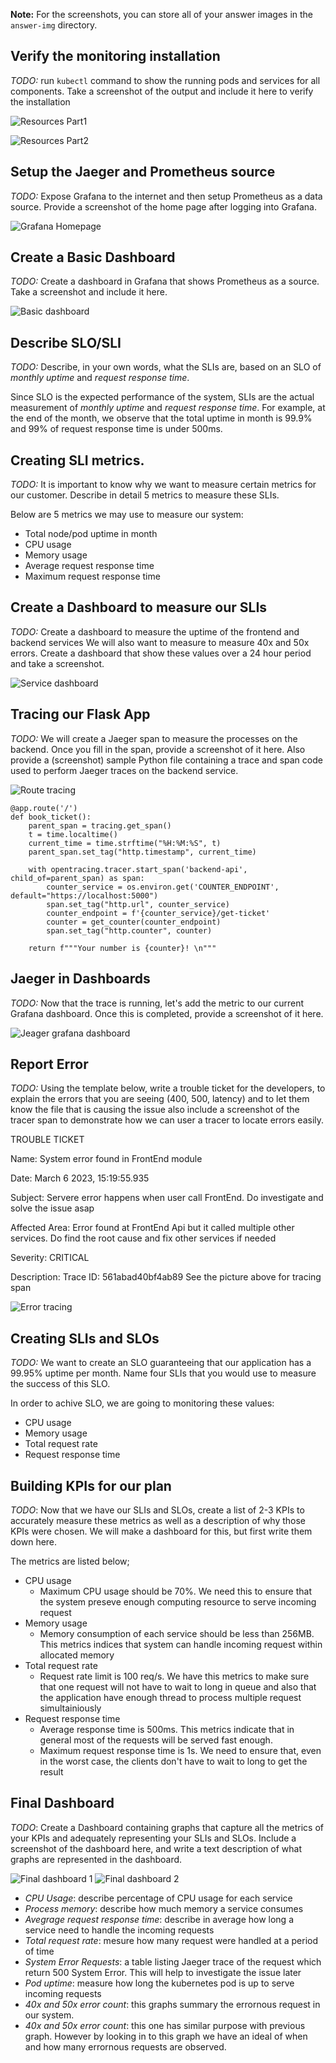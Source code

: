 **Note:** For the screenshots, you can store all of your answer images in the `answer-img` directory.

## Verify the monitoring installation

*TODO:* run `kubectl` command to show the running pods and services for all components. Take a screenshot of the output and include it here to verify the installation

![Resources Part1](answer-img/TODO1_resource_1.png?raw=true "Resources Part1")

![Resources Part2](answer-img/TODO1_resource_2.png?raw=true "Resources Part2")

## Setup the Jaeger and Prometheus source
*TODO:* Expose Grafana to the internet and then setup Prometheus as a data source. Provide a screenshot of the home page after logging into Grafana.

![Grafana Homepage](answer-img/TODO2_grafana_landing_page.png?raw=true "Grafana Homepage")

## Create a Basic Dashboard
*TODO:* Create a dashboard in Grafana that shows Prometheus as a source. Take a screenshot and include it here.

![Basic dashboard](answer-img/TODO3_basic_dashboard.png?raw=true "Basic dashboard")

## Describe SLO/SLI
*TODO:* Describe, in your own words, what the SLIs are, based on an SLO of *monthly uptime* and *request response time*.

Since SLO is the expected performance of the system, SLIs are the actual measurement of *monthly uptime* and *request response time*. For example, at the end of the month, we observe that the total uptime in month is 99.9% and 99% of request response time is under 500ms.

## Creating SLI metrics.
*TODO:* It is important to know why we want to measure certain metrics for our customer. Describe in detail 5 metrics to measure these SLIs. 

Below are 5 metrics we may use to measure our system:
- Total node/pod uptime in month
- CPU usage
- Memory usage
- Average request response time
- Maximum request response time

## Create a Dashboard to measure our SLIs
*TODO:* Create a dashboard to measure the uptime of the frontend and backend services We will also want to measure to measure 40x and 50x errors. Create a dashboard that show these values over a 24 hour period and take a screenshot.

![Service dashboard](answer-img/TODO6_service_dashboard.png?raw=true "Service dashboard")

## Tracing our Flask App
*TODO:*  We will create a Jaeger span to measure the processes on the backend. Once you fill in the span, provide a screenshot of it here. Also provide a (screenshot) sample Python file containing a trace and span code used to perform Jaeger traces on the backend service.

![Route tracing](answer-img/TODO7_jaeger_trace_span.png?raw=true "Route tracing")

```
@app.route('/')
def book_ticket():
    parent_span = tracing.get_span()
    t = time.localtime()
    current_time = time.strftime("%H:%M:%S", t)
    parent_span.set_tag("http.timestamp", current_time)

    with opentracing.tracer.start_span('backend-api', child_of=parent_span) as span:
        counter_service = os.environ.get('COUNTER_ENDPOINT', default="https://localhost:5000")
        span.set_tag("http.url", counter_service)
        counter_endpoint = f'{counter_service}/get-ticket'
        counter = get_counter(counter_endpoint)
        span.set_tag("http.counter", counter)

    return f"""Your number is {counter}! \n"""
```

## Jaeger in Dashboards
*TODO:* Now that the trace is running, let's add the metric to our current Grafana dashboard. Once this is completed, provide a screenshot of it here.

![Jeager grafana dashboard](answer-img/TODO8_jaeger_grafana_dashboard.png?raw=true "Jeager grafana dashboard")

## Report Error
*TODO:* Using the template below, write a trouble ticket for the developers, to explain the errors that you are seeing (400, 500, latency) and to let them know the file that is causing the issue also include a screenshot of the tracer span to demonstrate how we can user a tracer to locate errors easily.

TROUBLE TICKET

Name:
System error found in FrontEnd module

Date:
March 6 2023, 15:19:55.935

Subject:
Servere error happens when user call FrontEnd. Do investigate and solve the issue asap

Affected Area:
Error found at FrontEnd Api but it called multiple other services. Do find the root cause and fix other services if needed

Severity:
CRITICAL

Description:
Trace ID: 561abad40bf4ab89
See the picture above for tracing span

![Error tracing](answer-img/TODO9_error_tracing.png?raw=true "Error tracing")


## Creating SLIs and SLOs
*TODO:* We want to create an SLO guaranteeing that our application has a 99.95% uptime per month. Name four SLIs that you would use to measure the success of this SLO.

In order to achive SLO, we are going to monitoring these values:
- CPU usage
- Memory usage
- Total request rate
- Request response time

## Building KPIs for our plan
*TODO*: Now that we have our SLIs and SLOs, create a list of 2-3 KPIs to accurately measure these metrics as well as a description of why those KPIs were chosen. We will make a dashboard for this, but first write them down here.

The metrics are listed below; 
- CPU usage
  - Maximum CPU usage should be 70%. We need this to ensure that the system preseve enough computing resource to serve incoming request
- Memory usage
  -  Memory consumption of each service should be less than 256MB. This metrics indices that system can handle incoming request within allocated memory
- Total request rate
  - Request rate limit is 100 req/s. We have this metrics to make sure that one request will not have to wait to long in queue and also that the application have enough thread to process multiple request simultainiously
- Request response time
  - Average response time is 500ms. This metrics indicate that in general most of the requests will be served fast enough.
  - Maximum request response time is 1s. We need to ensure that, even in the worst case, the clients don't have to wait to long to get the result

## Final Dashboard
*TODO*: Create a Dashboard containing graphs that capture all the metrics of your KPIs and adequately representing your SLIs and SLOs. Include a screenshot of the dashboard here, and write a text description of what graphs are represented in the dashboard.  

![Final dashboard 1](answer-img/TODO10_final_dashboard1.png?raw=true "Final dashboard 1")
![Final dashboard 2](answer-img/TODO10_final_dashboard2.png?raw=true "Final dashboard 2")

- *CPU Usage*: describe percentage of CPU usage for each service
- *Process memory*: describe how much memory a service consumes
- *Avegrage request response time*: describe in average how long a service need to handle the incoming requests 
- *Total request rate*: mesure how many request were handled at a period of time
- *System Error Requests*: a table listing Jaeger trace of the request which return 500 System Error. This will help to investigate the issue later
- *Pod uptime*: measure how long the kubernetes pod is up to serve incoming requests
- *40x and 50x error count*: this graphs summary the errornous request in our system.
- *40x and 50x error count*: this one has similar purpose with previous graph. However by looking in to this graph we have an ideal of when and how many errornous requests are observed.  